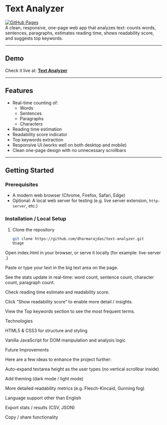 
# Text Analyzer

[![GitHub Pages](https://github.com/dharmarajdas/text-analyzer/workflows/Deploy%20to%20GitHub%20Pages/badge.svg)](https://dharmarajdas.github.io/text-analyzer/)  
A clean, responsive, one-page web app that analyzes text: counts words, sentences, paragraphs, estimates reading time, shows readability score, and suggests top keywords.

---

## Demo

Check it live at: **[Text Analyzer](https://dharmarajdas.github.io/text-analyzer/)**

---

## Features

- Real-time counting of:  
  - Words  
  - Sentences  
  - Paragraphs  
  - Characters  
- Reading time estimation  
- Readability score indicator  
- Top keywords extraction  
- Responsive UI (works well on both desktop and mobile)  
- Clean one-page design with no unnecessary scrollbars

---

## Getting Started

### Prerequisites

- A modern web browser (Chrome, Firefox, Safari, Edge)  
- Optional: A local web server for testing (e.g. live server extension, `http-server`, etc.)

### Installation / Local Setup

1. Clone the repository  
   ```bash
   git clone https://github.com/dharmarajdas/text-analyzer.git
   Usage


Open index.html in your browser, or serve it locally (for example: live-server .)

Paste or type your text in the big text area on the page.

See the stats update in real-time: word count, sentence count, character count, paragraph count.

Check reading time estimate and readability score.

Click “Show readability score” to enable more detail / insights.

View the Top keywords section to see the most frequent terms.


Technologies

HTML5 & CSS3 for structure and styling

Vanilla JavaScript for DOM manipulation and analysis logic


Future Improvements

Here are a few ideas to enhance the project further:

Auto-expand textarea height as the user types (no vertical scrollbar inside)

Add theming (dark mode / light mode)

More detailed readability metrics (e.g. Flesch-Kincaid, Gunning fog)

Language support other than English

Export stats / results (CSV, JSON)

Copy / share functionality

